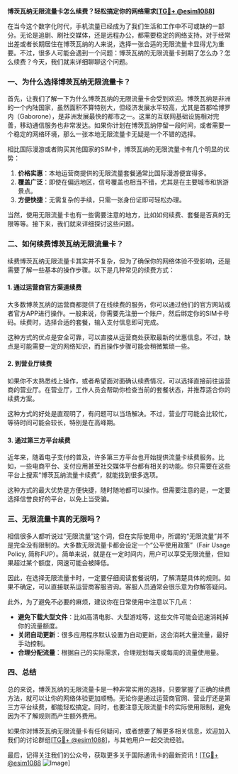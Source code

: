 **博茨瓦纳无限流量卡怎么续费？轻松搞定你的网络需求[[TG💪+ @esim1088](https://t.me/s/esim1088)]**

在当今这个数字化时代，手机流量已经成为了我们生活和工作中不可或缺的一部分。无论是追剧、刷社交媒体，还是远程办公，都需要稳定的网络支持。对于经常出差或者长期居住在博茨瓦纳的人来说，选择一张合适的无限流量卡显得尤为重要。不过，很多人可能会遇到一个问题：博茨瓦纳的无限流量卡到期了怎么办？怎么续费？今天，我们就来详细聊聊这个问题。

### 一、为什么选择博茨瓦纳无限流量卡？

首先，让我们了解一下为什么博茨瓦纳的无限流量卡会受到欢迎。博茨瓦纳是非洲的一个内陆国家，虽然面积不算特别大，但经济发展水平较高，尤其是首都哈博罗内（Gaborone），是非洲发展最快的都市之一。这里的互联网基础设施相对完善，移动通信服务也非常发达。如果你计划在博茨瓦纳停留一段时间，或者需要一个稳定的网络环境，那么一张本地无限流量卡无疑是一个不错的选择。

相比国际漫游或者购买其他国家的SIM卡，博茨瓦纳的无限流量卡有几个明显的优势：

1. **价格实惠**：本地运营商提供的无限流量套餐通常比国际漫游便宜得多。
2. **覆盖广泛**：即使在偏远地区，信号覆盖也相当不错，尤其是在主要城市和旅游景点。
3. **方便快捷**：无需复杂的手续，只需一张身份证即可轻松办理。

当然，使用无限流量卡也有一些需要注意的地方，比如如何续费、套餐是否真的无限等等。接下来，我们就来详细探讨这些问题。

### 二、如何续费博茨瓦纳无限流量卡？

续费博茨瓦纳无限流量卡其实并不复杂，但为了确保你的网络体验不受影响，还是需要了解一些基本的操作步骤。以下是几种常见的续费方式：

#### 1. **通过运营商官方渠道续费**

大多数博茨瓦纳的运营商都提供了在线续费的服务，你可以通过他们的官方网站或者官方APP进行操作。一般来说，你需要先注册一个账户，然后绑定你的SIM卡号码。续费时，选择合适的套餐，输入支付信息即可完成。

这种方式的优点是安全可靠，可以直接从运营商处获取最新的优惠信息。不过，缺点是可能需要一定的网络知识，而且操作步骤可能会稍微繁琐一些。

#### 2. **到营业厅续费**

如果你不太熟悉线上操作，或者希望面对面确认续费情况，可以选择直接前往运营商的营业厅。在营业厅，工作人员会帮助你检查当前的套餐状态，并推荐适合你的续费方案。

这种方式的好处是直观明了，有问题可以当场解决。不过，营业厅可能会比较忙，等待时间可能会较长，特别是在高峰期。

#### 3. **通过第三方平台续费**

近年来，随着电子支付的普及，许多第三方平台也开始提供流量卡续费服务。比如，一些电商平台、支付应用甚至社交媒体平台都有相关的功能。你只需要在这些平台上搜索“博茨瓦纳流量卡续费”，就能找到很多选项。

这种方式的最大优势是方便快捷，随时随地都可以操作。但需要注意的是，一定要选择信誉良好的平台，以免上当受骗。

### 三、无限流量卡真的无限吗？

相信很多人都听说过“无限流量”这个词，但在实际使用中，所谓的“无限流量”并不是完全没有限制的。大多数无限流量卡都会设定一个“公平使用政策”（Fair Usage Policy, 简称FUP）。简单来说，就是在一定时间内，用户可以享受无限流量，但如果超过某个额度，网速可能会被降低。

因此，在选择无限流量卡时，一定要仔细阅读套餐说明，了解清楚具体的规则。如果不确定，可以直接联系运营商客服咨询。客服人员通常会很乐意为你解答疑问。

此外，为了避免不必要的麻烦，建议你在日常使用中注意以下几点：

- **避免下载大型文件**：比如高清电影、大型游戏等，这些文件可能会迅速消耗掉你的流量额度。
- **关闭自动更新**：很多应用程序默认设置为自动更新，这会消耗大量流量，最好手动控制。
- **合理分配流量**：根据自己的实际需求，合理规划每天或每周的流量使用量。

### 四、总结

总的来说，博茨瓦纳的无限流量卡是一种非常实用的选择，只要掌握了正确的续费方法，就可以让你的网络体验更加顺畅。无论你是通过运营商官网、营业厅还是第三方平台续费，都能轻松搞定。同时，也要注意无限流量卡的实际使用限制，避免因为不了解规则而产生额外费用。

如果你对博茨瓦纳无限流量卡有任何疑问，或者想要了解更多相关信息，欢迎加入我们的讨论群组[[TG💪+ @esim1088](https://t.me/s/esim1088)]，与其他用户一起交流经验。

最后，记得关注我们的公众号，获取更多关于国际通讯卡的最新资讯！[[TG💪+ @esim1088](https://t.me/s/esim1088) ![Image](https://i.postimg.cc/4NQfJmqS/Snipaste-2025-05-13-00-14-12.png)]